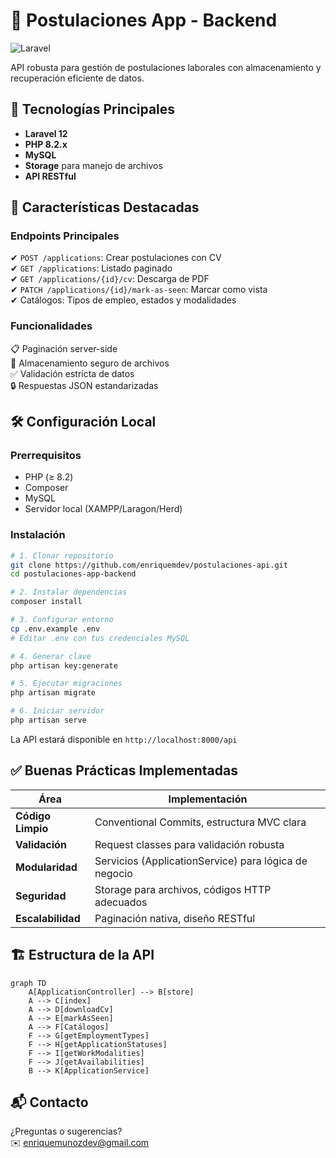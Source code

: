 # 📄 Postulaciones App - Backend

![Laravel](https://img.shields.io/badge/Laravel-12-FF2D20?logo=laravel)

API robusta para gestión de postulaciones laborales con almacenamiento y recuperación eficiente de datos.

## 🚀 Tecnologías Principales

- **Laravel 12**
- **PHP 8.2.x**
- **MySQL**
- **Storage** para manejo de archivos
- **API RESTful**

## 🌟 Características Destacadas

### Endpoints Principales
✔ `POST /applications`: Crear postulaciones con CV  
✔ `GET /applications`: Listado paginado  
✔ `GET /applications/{id}/cv`: Descarga de PDF  
✔ `PATCH /applications/{id}/mark-as-seen`: Marcar como vista  
✔ Catálogos: Tipos de empleo, estados y modalidades  

### Funcionalidades
📋 Paginación server-side  
📄 Almacenamiento seguro de archivos  
✅ Validación estricta de datos  
🔒 Respuestas JSON estandarizadas  

## 🛠️ Configuración Local

### Prerrequisitos
- PHP (≥ 8.2)
- Composer
- MySQL
- Servidor local (XAMPP/Laragon/Herd)

### Instalación
```bash
# 1. Clonar repositorio
git clone https://github.com/enriquemdev/postulaciones-api.git
cd postulaciones-app-backend

# 2. Instalar dependencias
composer install

# 3. Configurar entorno
cp .env.example .env
# Editar .env con tus credenciales MySQL

# 4. Generar clave
php artisan key:generate

# 5. Ejecutar migraciones
php artisan migrate

# 6. Iniciar servidor
php artisan serve
```

La API estará disponible en `http://localhost:8000/api`

## ✅ Buenas Prácticas Implementadas

| Área               | Implementación                                                                 |
|--------------------|-------------------------------------------------------------------------------|
| **Código Limpio** | Conventional Commits, estructura MVC clara                                   |
| **Validación**    | Request classes para validación robusta                                      |
| **Modularidad**   | Servicios (ApplicationService) para lógica de negocio                        |
| **Seguridad**     | Storage para archivos, códigos HTTP adecuados                                |
| **Escalabilidad** | Paginación nativa, diseño RESTful                                           |

## 🏗️ Estructura de la API

```mermaid
graph TD
    A[ApplicationController] --> B[store]
    A --> C[index]
    A --> D[downloadCv]
    A --> E[markAsSeen]
    A --> F[Catálogos]
    F --> G[getEmploymentTypes]
    F --> H[getApplicationStatuses]
    F --> I[getWorkModalities]
    F --> J[getAvailabilities]
    B --> K[ApplicationService]
```

## 📬 Contacto

¿Preguntas o sugerencias?  
✉️ [enriquemunozdev@gmail.com](mailto:enriquemunozdev@gmail.com)